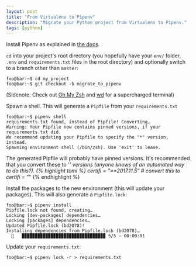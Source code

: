 ```yaml
---
layout: post
title: "From Virtualenv to Pipenv"
description: "Migrate your Python project from Virtualenv to Pipenv."
tags: [python]
---
```


Install Pipenv as explained in [the docs](https://pipenv.readthedocs.io/en/latest/install/#installing-pipenv).

`cd` into your project's root directory (you hopefully have your `env/` folder, `.env` and `requirements.txt` files in the root directory) and optionally switch to a branch other than `master`:

```console
foo@bar:~$ cd my_project
foo@bar:~$ git checkout -b migrate_to_pipenv
```
(Sidenote: Check out [Oh My Zsh](https://ohmyz.sh/) and [wd](https://github.com/robbyrussell/oh-my-zsh/wiki/Plugins#wd) for a supercharged terminal)

Spawn a shell. This will generate a `Pipfile` from your `requirements.txt`
```console
foo@bar:~$ pipenv shell
requirements.txt found, instead of Pipfile! Converting…
Warning: Your Pipfile now contains pinned versions, if your requirements.txt did.
We recommend updating your Pipfile to specify the "*" version, instead.
Spawning environment shell (/bin/zsh). Use 'exit' to leave.
```

The generated Pipfile will probably have pinned versions. It's recommended that you convert these to '*' versions (anyone knows of an automated way to do this?).
{% highlight toml %}
certifi = "==2017.11.5"     # convert this to
certifi = "*"
{% endhighlight %}

Install the packages to the new environment (this will update your packages). This will also generate a `Pipfile.lock`:
```console
foo@bar:~$ pipenv install
Pipfile.lock not found, creating…
Locking [dev-packages] dependencies…
Locking [packages] dependencies…
Updated Pipfile.lock (bd2078)!
Installing dependencies from Pipfile.lock (bd2078)…
  🐍   ▉▉▉▉▉▉▉▉▉▉▉▉▉▉▉▉▉▉▉▉▉▉▉▉▉▉▉▉▉▉▉▉ 5/5 — 00:00:01
```

Update your `requirements.txt`:
```console
foo@bar:~$ pipenv lock -r > requirements.txt
```
